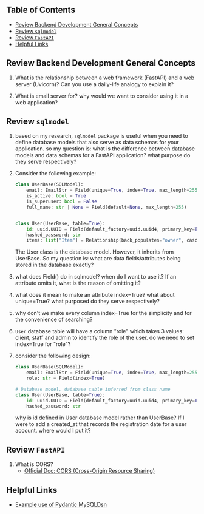 ## Table of Contents
- [Review Backend Development General Concepts](#review-backend-development-general-concepts)
- [Review `sqlmodel`](#review-sqlmodel)
- [Review `FastAPI`](#review-fastapi)
- [Helpful Links](#helpful-links)
## Review Backend Development General Concepts
1. What is the relationship between a web framework (FastAPI) and a web server (Uvicorn)? Can you use a daily-life analogy to explain it?

2. What is email server for? why would we want to consider using it in a web application?



## Review `sqlmodel`
1. based on my research, `sqlmodel` package is useful when you need to define database models that also serve as data schemas for your application. so my question is: what is the difference between database models and data schemas for a FastAPI application? what purpose do they serve respectively?

2. Consider the following example:
    ```python
    class UserBase(SQLModel):
        email: EmailStr = Field(unique=True, index=True, max_length=255)
        is_active: bool = True
        is_superuser: bool = False
        full_name: str | None = Field(default=None, max_length=255)


    class User(UserBase, table=True):
        id: uuid.UUID = Field(default_factory=uuid.uuid4, primary_key=True)
        hashed_password: str
        items: list["Item"] = Relationship(back_populates="owner", cascade_delete=True)
    ```
    The User class is the database model. However, it inherits from UserBase. So my question is: what are data fields/attributes being stored in the database exactly?

3. what does Field() do in sqlmodel? when do I want to use it? If an attribute omits it, what is the reason of omitting it?

4. what does it mean to make an attribute index=True? what about unique=True? what purposed do they serve respectively?

5. why don't we make every column index=True for the simplicity and for the convenience of searching?

6. `User` database table will have a column "role" which takes 3 values: client, staff and admin to identify the role of the user. do we need to set index=True for "role"?

7. consider the following design:
    ```python
    class UserBase(SQLModel):
        email: EmailStr = Field(unique=True, index=True, max_length=255)
        role: str = Field(index=True)

    # Database model, database table inferred from class name
    class User(UserBase, table=True):
        id: uuid.UUID = Field(default_factory=uuid.uuid4, primary_key=True)
        hashed_password: str
    ```
    why is id defined in User database model rather than UserBase? If I were to add a created_at that records the registration date for a user account. where would I put it?

## Review `FastAPI`
1. What is CORS?
    - [Official Doc: CORS (Cross-Origin Resource Sharing)](https://fastapi.tiangolo.com/tutorial/cors/)


## Helpful Links
- [Example use of Pydantic MySQLDsn](https://github.com/pydantic/pydantic/pull/4990)